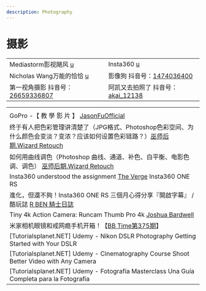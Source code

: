 ```yaml
---
description: Photography
---
```


# 摄影

|                                                                                                                                     |                                                                                                                |
| ----------------------------------------------------------------------------------------------------------------------------------- | -------------------------------------------------------------------------------------------------------------- |
| Mediastorm影视飓风 [u](https://www.youtube.com/channel/UC2cRwTuSWxxEtrRnT4lrlQA)                                                        | Insta360 [u](https://www.youtube.com/c/insta360)                                                               |
| Nicholas Wang万能的恰恰 [u](https://www.youtube.com/channel/UCyozD8lFJi7L8g-UYWm8XWA)                                                    | 影像狗 抖音号：[1474036400](https://www.douyin.com/user/MS4wLjABAAAAVbiThV4oeSu2NDIuL\_mMsgNMTVLJs-hPimIpx75AlYE)     |
| 第一视角摄影 抖音号： [26659336807](https://www.douyin.com/user/MS4wLjABAAAA8d6mWdD8oGIFIzIyOi7WFEb0hRudWPHDxWWXYGcLp3GtUnTEi--fyxrR2jvLgAZN) | 阿凯又去拍照了 抖音号：[akai\_12138](https://www.douyin.com/user/MS4wLjABAAAA3hQrMzskP2ZxpTB0xSg2wjnTlDu5uKiZeXFw5CIUU68) |

|                                                                                                                              |
| ---------------------------------------------------------------------------------------------------------------------------- |
|                                                                                                                              |
| GoPro -【 教 學 影 片 】 [JasonFuOfficial](https://www.youtube.com/playlist?list=PLEFEUZIk2cDrcFt8An0Ms0s9OrZbeQ3xa)               |
| 终于有人把色彩管理讲清楚了（JPG格式、Photoshop色彩空间、为什么颜色会变淡？变浓？应该如何设置色彩链路？）[巫师后期.Wizard Retouch](https://www.youtube.com/watch?v=kEtmsY45qO0) |
| 如何用曲线调色（Photoshop 曲线、通道、补色、白平衡、电影色调、调色） [巫师后期.Wizard Retouch](https://www.youtube.com/watch?v=FELXeyUkc5w)                   |
| Insta360 understood the assignment [The Verge](https://www.youtube.com/watch?v=ms9G-DX1JN8) Insta360 ONE RS                  |
| 進化，但還不夠！Insta360 ONE RS 三個月心得分享『開啟字幕』 / 酷玩誌 [R BEN 騎士日誌](https://www.youtube.com/watch?v=9w-QkPklhrQ)                        |
| Tiny 4k Action Camera: Runcam Thumb Pro 4k [Joshua Bardwell](https://www.youtube.com/watch?v=CiXqm016ljc)                    |
| 米家相机眼镜和戒网瘾手机开箱！【[BB Time第375期](https://www.youtube.com/watch?v=afOemb1KBLI)】                                                 |
| \[Tutorialsplanet.NET] Udemy - Nikon DSLR Photography Getting Started with Your DSLR                                         |
| \[Tutorialsplanet.NET] Udemy - Cinematography Course Shoot Better Video with Any Camera                                      |
| \[Tutorialsplanet.NET] Udemy - Fotografía Masterclass Una Guía Completa para la Fotografía                                   |
